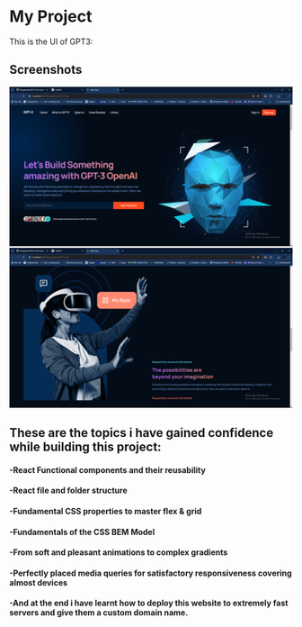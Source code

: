 # My Project

This is the UI of GPT3:

## Screenshots

![Screenshot 1](/screenshots/scr1.png)
![Screenshot 2](/screenshots/scr2.png)

## These are the topics i have gained confidence while building this project:
#### -React Functional components and their reusability
#### -React file and folder structure
#### -Fundamental CSS properties to master flex & grid
#### -Fundamentals of the CSS BEM Model
#### -From soft and pleasant animations to complex gradients
#### -Perfectly placed media queries for satisfactory responsiveness covering almost devices
#### -And at the end i have learnt how to deploy this website to extremely fast servers and give them a custom domain name.
